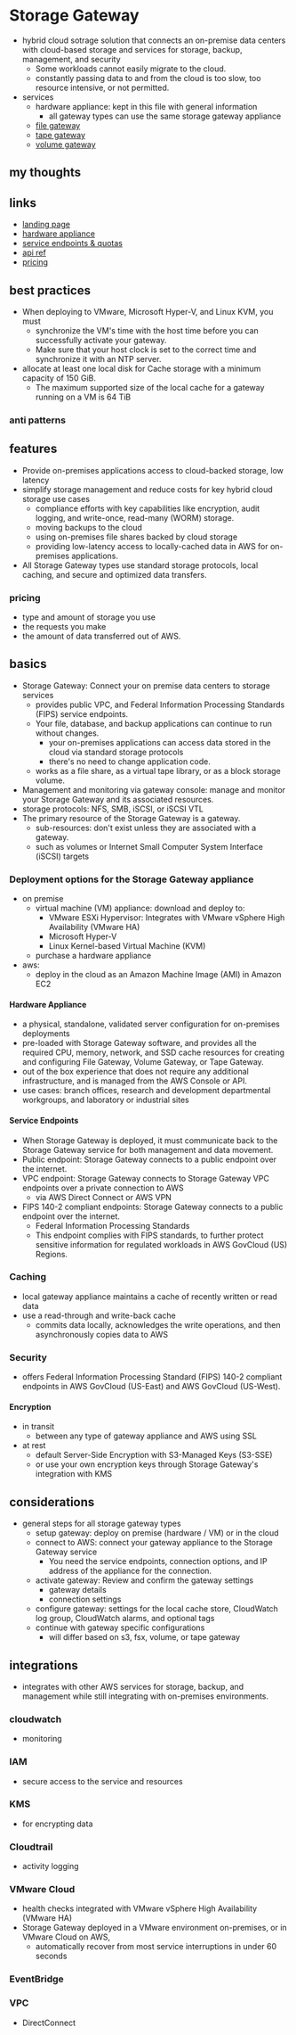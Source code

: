 # Storage Gateway

- hybrid cloud sotrage solution that connects an on-premise data centers with cloud-based storage and services for storage, backup, management, and security
  - Some workloads cannot easily migrate to the cloud.
  - constantly passing data to and from the cloud is too slow, too resource intensive, or not permitted.
- services
  - hardware appliance: kept in this file with general information
    - all gateway types can use the same storage gateway appliance
  - [file gateway](./storageGateway-fileGateway.md)
  - [tape gateway](./storageGateway-tapeGateway.md)
  - [volume gateway](./storageGateway-volumeGateway.md)

## my thoughts

## links

- [landing page](https://aws.amazon.com/storagegateway/?nc=sn&loc=0)
- [hardware appliance](https://aws.amazon.com/storagegateway/hardware-appliance/?nc=sn&loc=2&dn=5)
- [service endpoints & quotas](https://docs.aws.amazon.com/general/latest/gr/sg.html)
- [api ref](https://docs.aws.amazon.com/storagegateway/latest/APIReference/API_Operations.html)
- [pricing](https://aws.amazon.com/storagegateway/pricing/)

## best practices

- When deploying to VMware, Microsoft Hyper-V, and Linux KVM, you must
  - synchronize the VM's time with the host time before you can successfully activate your gateway.
  - Make sure that your host clock is set to the correct time and synchronize it with an NTP server.
- allocate at least one local disk for Cache storage with a minimum capacity of 150 GiB.
  - The maximum supported size of the local cache for a gateway running on a VM is 64 TiB

### anti patterns

## features

- Provide on-premises applications access to cloud-backed storage, low latency
- simplify storage management and reduce costs for key hybrid cloud storage use cases
  - compliance efforts with key capabilities like encryption, audit logging, and write-once, read-many (WORM) storage.
  - moving backups to the cloud
  - using on-premises file shares backed by cloud storage
  - providing low-latency access to locally-cached data in AWS for on-premises applications.
- All Storage Gateway types use standard storage protocols, local caching, and secure and optimized data transfers.

### pricing

- type and amount of storage you use
- the requests you make
- the amount of data transferred out of AWS.

## basics

- Storage Gateway: Connect your on premise data centers to storage services
  - provides public VPC, and Federal Information Processing Standards (FIPS) service endpoints.
  - Your file, database, and backup applications can continue to run without changes.
    - your on-premises applications can access data stored in the cloud via standard storage protocols
    - there's no need to change application code.
  - works as a file share, as a virtual tape library, or as a block storage volume.
- Management and monitoring via gateway console: manage and monitor your Storage Gateway and its associated resources.
- storage protocols: NFS, SMB, iSCSI, or iSCSI VTL
- The primary resource of the Storage Gateway is a gateway.
  - sub-resources: don't exist unless they are associated with a gateway.
  - such as volumes or Internet Small Computer System Interface (iSCSI) targets

### Deployment options for the Storage Gateway appliance

- on premise
  - virtual machine (VM) appliance: download and deploy to:
    - VMware ESXi Hypervisor: Integrates with VMware vSphere High Availability (VMware HA)
    - Microsoft Hyper-V
    - Linux Kernel-based Virtual Machine (KVM)
  - purchase a hardware appliance
- aws:
  - deploy in the cloud as an Amazon Machine Image (AMI) in Amazon EC2

#### Hardware Appliance

- a physical, standalone, validated server configuration for on-premises deployments
- pre-loaded with Storage Gateway software, and provides all the required CPU, memory, network, and SSD cache resources for creating and configuring File Gateway, Volume Gateway, or Tape Gateway.
- out of the box experience that does not require any additional infrastructure, and is managed from the AWS Console or API.
- use cases: branch offices, research and development departmental workgroups, and laboratory or industrial sites

#### Service Endpoints

- When Storage Gateway is deployed, it must communicate back to the Storage Gateway service for both management and data movement.
- Public endpoint: Storage Gateway connects to a public endpoint over the internet.
- VPC endpoint: Storage Gateway connects to Storage Gateway VPC endpoints over a private connection to AWS
  - via AWS Direct Connect or AWS VPN
- FIPS 140-2 compliant endpoints: Storage Gateway connects to a public endpoint over the internet.
  - Federal Information Processing Standards
  - This endpoint complies with FIPS standards, to further protect sensitive information for regulated workloads in AWS GovCloud (US) Regions.

### Caching

- local gateway appliance maintains a cache of recently written or read data
- use a read-through and write-back cache
  - commits data locally, acknowledges the write operations, and then asynchronously copies data to AWS

### Security

- offers Federal Information Processing Standard (FIPS) 140-2 compliant endpoints in AWS GovCloud (US-East) and AWS GovCloud (US-West).

#### Encryption

- in transit
  - between any type of gateway appliance and AWS using SSL
- at rest
  - default Server-Side Encryption with S3-Managed Keys (S3-SSE)
  - or use your own encryption keys through Storage Gateway's integration with KMS

## considerations

- general steps for all storage gateway types
  - setup gateway: deploy on premise (hardware / VM) or in the cloud
  - connect to AWS: connect your gateway appliance to the Storage Gateway service
    - You need the service endpoints, connection options, and IP address of the appliance for the connection.
  - activate gateway: Review and confirm the gateway settings
    - gateway details
    - connection settings
  - configure gateway: settings for the local cache store, CloudWatch log group, CloudWatch alarms, and optional tags
  - continue with gateway specific configurations
    - will differ based on s3, fsx, volume, or tape gateway

## integrations

- integrates with other AWS services for storage, backup, and management while still integrating with on-premises environments.

### cloudwatch

- monitoring

### IAM

- secure access to the service and resources

### KMS

- for encrypting data

### Cloudtrail

- activity logging

### VMware Cloud

- health checks integrated with VMware vSphere High Availability (VMware HA)
- Storage Gateway deployed in a VMware environment on-premises, or in VMware Cloud on AWS,
  - automatically recover from most service interruptions in under 60 seconds

### EventBridge

### VPC

- DirectConnect
